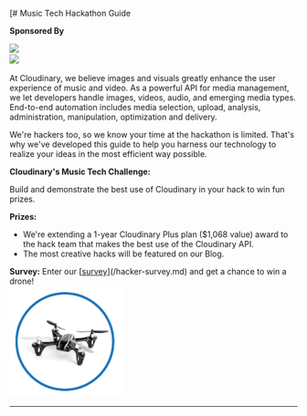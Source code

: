 [[](/hacker-survey.md](/hacker-survey.md))# Music Tech Hackathon Guide

**Sponsored By**

![](https://res.cloudinary.com/cloudinary/image/upload/c_scale,w_300/v1/logo/for_white_bg/cloudinary_logo_for_white_bg.png)  
![](http://www.sfmusictech.com/wp-content/uploads/2017/08/hackathon_pageheader-1.png)

At Cloudinary, we believe images and visuals greatly enhance the user experience of music and video. As a powerful API for media management, we let developers handle images, videos, audio, and emerging media types. End-to-end automation includes media selection, upload, analysis, administration, manipulation, optimization and delivery. 

We're hackers too, so we know your time at the hackathon is limited. That's why we've developed this guide to help you harness our technology to realize your ideas in the most efficient way possible.

**Cloudinary's Music Tech Challenge:**

Build and demonstrate the best use of Cloudinary in your hack to win fun prizes.

**Prizes:**

* We're extending a 1-year Cloudinary Plus plan \($1,068 value\) award to the hack team that makes the best use of the Cloudinary API.
* The most creative hacks will be featured on our Blog.


**Survey:**
Enter our [[survey](/www.cloudinary.com)](/hacker-survey.md) and get a chance to win a drone!  
![](/assets/drone.png)
<hr>